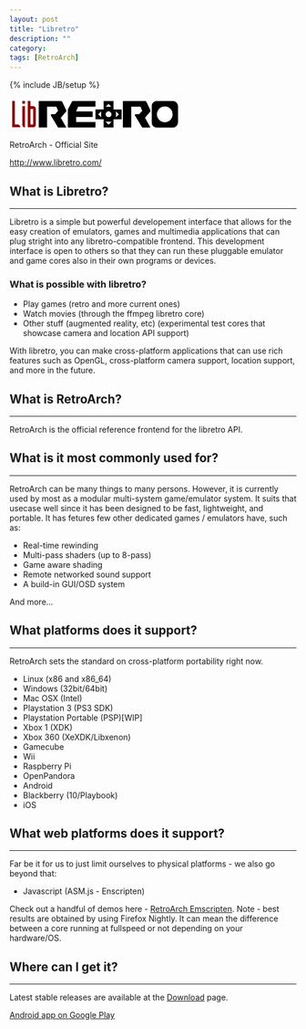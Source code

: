 ```yaml
---
layout: post
title: "Libretro"
description: ""
category: 
tags: [RetroArch]
---
```

{% include JB/setup %}

![libRETRO][]

RetroArch - Official Site

<http://www.libretro.com/>

## What is Libretro?
---

Libretro is a simple but powerful developement interface that allows for the easy creation of emulators, games and multimedia applications that can plug stright into any libretro-compatible frontend. This development interface is open to others so that they can run these pluggable emulator and game cores also in their own programs or devices. 

### What is possible with libretro?

* Play games (retro and more current ones)
* Watch movies (through the ffmpeg libretro core)
* Other stuff (augmented reality, etc) (experimental test cores that showcase camera and location API support)

With libretro, you can make cross-platform applications that can use rich features such as OpenGL, cross-platform camera support, location support, and more in the future.

## What is RetroArch?
---

RetroArch is the official reference frontend for the libretro API.

## What is it most commonly used for?
---

RetroArch can be many things to many persons. However, it is currently used by most as a modular multi-system game/emulator system. It suits that usecase well since it has been designed to be fast, lightweight, and portable. It has fetures few other dedicated games / emulators have, such as:

* Real-time rewinding
* Multi-pass shaders (up to 8-pass)
* Game aware shading
* Remote networked sound support
* A build-in GUI/OSD system

And more...

## What platforms does it support?
---

RetroArch sets the standard on cross-platform portability right now.

* Linux (x86 and x86_64)
* Windows (32bit/64bit)
* Mac OSX (Intel)
* Playstation 3 (PS3 SDK)
* Playstation Portable (PSP)[WIP]
* Xbox 1 (XDK)
* Xbox 360 (XeXDK/Libxenon)
* Gamecube
* Wii
* Raspberry Pi
* OpenPandora
* Android
* Blackberry (10/Playbook)
* iOS

## What web platforms does it support?
---

Far be it for us to just limit ourselves to physical platforms - we also go beyond that:

* Javascript (ASM.js - Enscripten)

Check out a handful of demos here - [RetroArch Emscripten][]. Note - best results are obtained by using Firefox Nightly. It can mean the difference between a core running at fullspeed or not depending on your hardware/OS.

## Where can I get it?
---

Latest stable releases are available at the [Download][] page.

[Android app on Google Play][] 

[RetroArch Emscripten]: http://toadking.com/retroarch/index.html
[Download]: http://buildbot.libretro.com/stable/
[Android app on Google Play]: https://play.google.com/store/apps/details?id=com.retroarch

[libRETRO]: /assets/img/RetroArch/libretro_final_thumb.png

